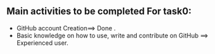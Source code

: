 ## Main activities to be completed For task0:
- GitHub account Creation==> Done .
- Basic knowledge on how to use, write and contribute on GitHub ==> Experienced user.